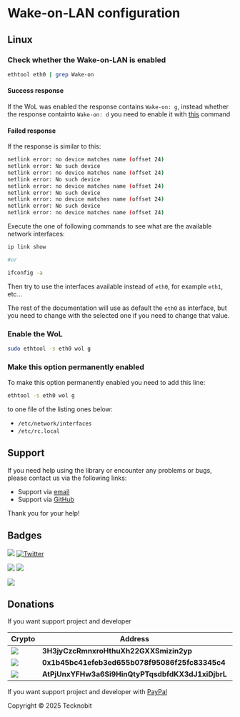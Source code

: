 # Wake-on-LAN configuration

## Linux

### Check whether the Wake-on-LAN is enabled

```bash
ethtool eth0 | grep Wake-on
```

#### Success response

If the WoL was enabled the response contains `Wake-on: g`, instead whether the response containto `Wake-on: d` you need
to enable it with [this](#enable-the-wol) command

#### Failed response

If the response is similar to this:

```bash
netlink error: no device matches name (offset 24)
netlink error: No such device
netlink error: no device matches name (offset 24)
netlink error: No such device
netlink error: no device matches name (offset 24)
netlink error: No such device
netlink error: no device matches name (offset 24)
netlink error: No such device
netlink error: no device matches name (offset 24)
```

Execute the one of following commands to see what are the available network interfaces:

```bash
ip link show

#or

ifconfig -a
```

Then try to use the interfaces available instead of `eth0`, for example `eth1`, etc...

The rest of the documentation will use as default the `eth0` as interface, but you need to change with the selected
one if you need to change that value.

### Enable the WoL

```bash
sudo ethtool -s eth0 wol g
```

### Make this option permanently enabled

To make this option permanently enabled you need to add this line:

```bash
ethtool -s eth0 wol g
```

to one file of the listing ones below:

- `/etc/network/interfaces`
- `/etc/rc.local`

## Support

If you need help using the library or encounter any problems or bugs, please contact us via the following links:

- Support via <a href="mailto:infotecknobitcompany@gmail.com">email</a>
- Support via <a href="https://github.com/N7ghtm4r3/Brownie/issues/new">GitHub</a>

Thank you for your help!

## Badges

[![](https://img.shields.io/badge/Google_Play-414141?style=for-the-badge&logo=google-play&logoColor=white)](https://play.google.com/store/apps/developer?id=Tecknobit)
[![Twitter](https://img.shields.io/badge/Twitter-1DA1F2?style=for-the-badge&logo=twitter&logoColor=white)](https://twitter.com/tecknobit)

[![](https://img.shields.io/badge/Java-ED8B00?style=for-the-badge&logo=java&logoColor=white)](https://www.oracle.com/java/)
[![](https://img.shields.io/badge/Kotlin-0095D5?&style=for-the-badge&logo=kotlin&logoColor=white)](https://kotlinlang.org/)

[![](https://img.shields.io/badge/Spring_Boot-F2F4F9?style=for-the-badge&logo=spring-boot)](https://spring.io/projects/spring-boot)

## Donations

If you want support project and developer

| Crypto                                                                                              | Address                                          | Network  |
|-----------------------------------------------------------------------------------------------------|--------------------------------------------------|----------|
| ![](https://img.shields.io/badge/Bitcoin-000000?style=for-the-badge&logo=bitcoin&logoColor=white)   | **3H3jyCzcRmnxroHthuXh22GXXSmizin2yp**           | Bitcoin  |
| ![](https://img.shields.io/badge/Ethereum-3C3C3D?style=for-the-badge&logo=Ethereum&logoColor=white) | **0x1b45bc41efeb3ed655b078f95086f25fc83345c4**   | Ethereum |
| ![](https://img.shields.io/badge/Solana-000?style=for-the-badge&logo=Solana&logoColor=9945FF)       | **AtPjUnxYFHw3a6Si9HinQtyPTqsdbfdKX3dJ1xiDjbrL** | Solana   |

If you want support project and developer
with [PayPal](https://www.paypal.com/donate/?hosted_button_id=5QMN5UQH7LDT4)

Copyright © 2025 Tecknobit